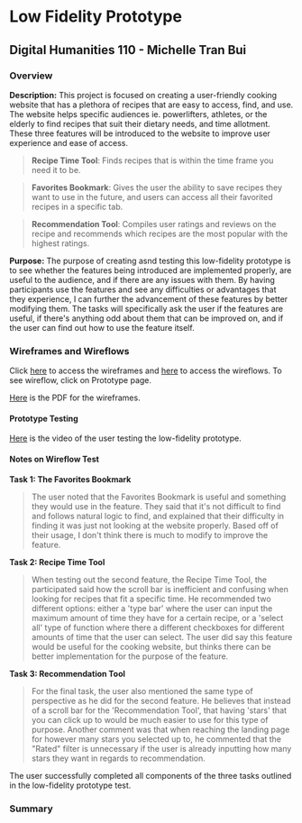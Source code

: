 # Low Fidelity Prototype
## Digital Humanities 110 - Michelle Tran Bui 
### Overview
**Description:** This project is focused on creating a user-friendly cooking website that has a plethora of recipes that are easy to access, find, and use. The website helps specific audiences ie. powerlifters, athletes, or the elderly to find recipes that suit their dietary needs, and time allotment. These three features will be introduced to the website to improve user experience and ease of access.
> **Recipe Time Tool**: Finds recipes that is within the time frame you need it to be. 

> **Favorites Bookmark**: Gives the user the ability to save recipes they want to use in the future, and users can access all their favorited recipes in a specific tab.

> **Recommendation Tool**: Compiles user ratings and reviews on the recipe and recommends which recipes are the most popular with the highest ratings.

**Purpose:** The purpose of creating asnd testing this low-fidelity prototype is to see whether the features being introduced are implemented properly, are useful to the audience, and if there are any issues with them. By having participants use the features and see any difficulties or advantages that they experience, I can further the advancement of these features by better modifying them. The tasks will specifically ask the user if the features are useful, if there's anything odd about them that can be improved on, and if the user can find out how to use the feature itself. 

### Wireframes and Wireflows
Click [here](https://www.figma.com/file/W6XW8iPkdqQONopaFiHZab/?node-id=0%3A1) to access the wireframes and [here](https://www.figma.com/file/W6XW8iPkdqQONopaFiHZab/?node-id=2%3A3) to access the wireflows. To see wireflow, click on Prototype page.

[Here](https://drive.google.com/file/d/1MKni5cG6mujFnYqwhNUhqKFmGLNbs31D/view?usp=sharing) is the PDF for the wireframes.
#### Prototype Testing
[Here](https://youtu.be/ehIOGkQbHD0) is the video of the user testing the low-fidelity prototype. 

#### Notes on Wireflow Test

**Task 1: The Favorites Bookmark**
> The user noted that the Favorites Bookmark is useful and something they would use in the feature. They said that it's not difficult to find and follows natural logic to find, and explained that their difficulty in finding it was just not looking at the website properly. Based off of their usage, I don't think there is much to modify to improve the feature. 

**Task 2: Recipe Time Tool**
> When testing out the second feature, the Recipe Time Tool, the participated said how the scroll bar is inefficient and confusing when looking for recipes that fit a specific time. He recommended two different options: either a 'type bar' where the user can input the maximum amount of time they have for a certain recipe, or a 'select all' type of function where there a different checkboxes for different amounts of time that the user can select. The user did say this feature would be useful for the cooking website, but thinks there can be better implementation for the purpose of the feature. 

**Task 3: Recommendation Tool**
> For the final task, the user also mentioned the same type of perspective as he did for the second feature. He believes that instead of a scroll bar for the 'Recommendation Tool', that having 'stars' that you can click up to would be much easier to use for this type of purpose. Another comment was that when reaching the landing page for however many stars you selected up to, he commented that the "Rated" filter is unnecessary if the user is already inputting how many stars they want in regards to recommendation. 

The user successfully completed all components of the three tasks outlined in the low-fidelity prototype test. 
### Summary


